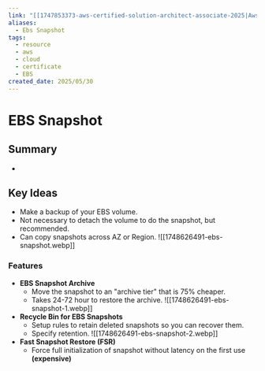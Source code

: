 ```yaml
---
link: "[[1747853373-aws-certified-solution-architect-associate-2025|Aws Certified Solution Architect Associate 2025]]"
aliases:
  - Ebs Snapshot
tags:
  - resource
  - aws
  - cloud
  - certificate
  - EBS
created_date: 2025/05/30
---
```

# EBS Snapshot
## Summary
- 
## Key Ideas
- Make a backup of your EBS volume.
- Not necessary to detach the volume to do the snapshot, but recommended.
- Can copy snapshots across AZ or Region.
![[1748626491-ebs-snapshot.webp]]
### Features
- **EBS Snapshot Archive**
	- Move the snapshot to an "archive tier" that is 75% cheaper.
	- Takes 24-72 hour to restore the archive.
![[1748626491-ebs-snapshot-1.webp]]
- **Recycle Bin for EBS Snapshots**
	- Setup rules to retain deleted snapshots so you can recover them.
	- Specify retention.
![[1748626491-ebs-snapshot-2.webp]]
- **Fast Snapshot Restore (FSR)**
	- Force full initialization of snapshot without latency on the first use **(expensive)**